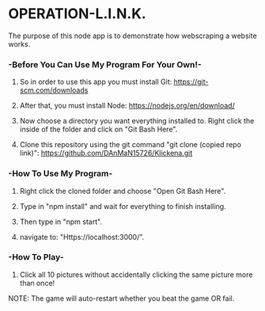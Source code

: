 # OPERATION-L.I.N.K.
The purpose of this node app is to demonstrate how webscraping a website works.


### -Before You Can Use My Program For Your Own!-

1. So in order to use this app you must install Git:
    https://git-scm.com/downloads

2. After that, you must install Node:
    https://nodejs.org/en/download/

3. Now choose a directory you want everything installed to. Right click the inside of the folder and click on "Git Bash Here". 

4. Clone this repository using the git command "git clone (copied repo link)":
https://github.com/DAnMaN15726/Klickena.git






### -How To Use My Program-
1. Right click the cloned folder and choose "Open Git Bash Here".

2. Type in "npm install" and wait for everything to finish installing.

3. Then type in "npm start".

4. navigate to: "Https://localhost:3000/".





### -How To Play-
1. Click all 10 pictures without accidentally clicking the same picture more than once!

NOTE: The game will auto-restart whether you beat the game OR fail.